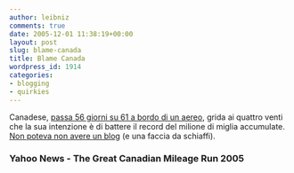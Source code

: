 ```yaml
---
author: leibniz
comments: true
date: 2005-12-01 11:38:19+00:00
layout: post
slug: blame-canada
title: Blame Canada
wordpress_id: 1914
categories:
- blogging
- quirkies
---
```


Canadese, [passa 56 giorni su 61 a bordo di un aereo](http://news.yahoo.com/s/nm/20051201/od_uk_nm/oukoe_uk_life_canada_frequentflyer), grida ai quattro venti che la sua intenzione è di battere il record del milione di miglia accumulate. [Non poteva non avere un blog](http://gcmr2005.blogspot.com/) (e una faccia da schiaffi). 

### Yahoo News - The Great Canadian Mileage Run 2005

